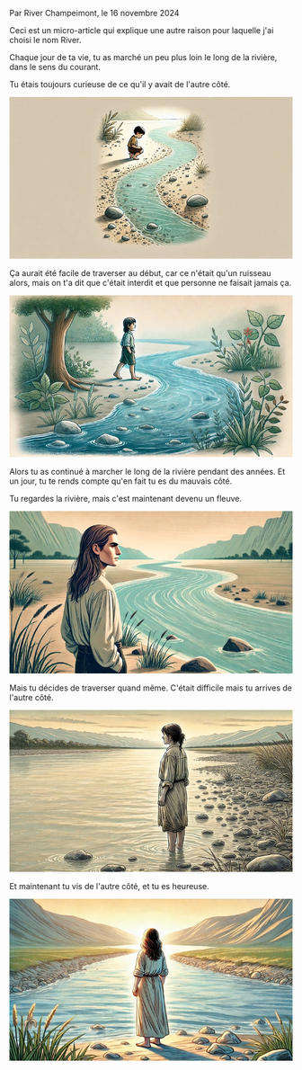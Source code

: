 Par River Champeimont, le 16 novembre 2024

Ceci est un micro-article qui explique une autre raison pour laquelle j'ai choisi le nom River.

Chaque jour de ta vie, tu as marché un peu plus loin le long de la rivière, dans le sens du courant.

Tu étais toujours curieuse de ce qu'il y avait de l'autre côté.

![Un garçon est accroupi près d'un ruisseau sinueux dans un paysage sablonneux parsemé de rochers, regardant l'eau.](the_river/river1.jpg)

Ça aurait été facile de traverser au début, car ce n'était qu'un ruisseau alors, mais on t'a dit que c'était interdit et que personne ne faisait jamais ça.

![Un garçon marche pieds nus le long d'un ruisseau sinueux entouré d'une végétation luxuriante et d'un arbre, avec une eau calme s'écoulant doucement sur des rochers.](the_river/river2.jpg)

Alors tu as continué à marcher le long de la rivière pendant des années. Et un jour, tu te rends compte qu'en fait tu es du mauvais côté.

Tu regardes la rivière, mais c'est maintenant devenu un fleuve.

![Un homme aux cheveux longs se tient près d'une large rivière sinueuse, entouré d'une plaine herbeuse ouverte et de montagnes lointaines sous un ciel calme.](the_river/river3.jpg)

Mais tu décides de traverser quand même. C'était difficile mais tu arrives de l'autre côté.

![Une femme se tient les pieds dans une rivière calme au coucher du soleil, regardant vers des montagnes lointaines, entourée d'une rive rocailleuse et d'herbes clairsemées.](the_river/river4.jpg)

Et maintenant tu vis de l'autre côté, et tu es heureuse.

![Une femme se tient pieds nus sur une rive rocailleuse au lever du soleil, regardant une rivière sinueuse encadrée par des plaines herbeuses et des collines au loin.](the_river/river5.jpg)

